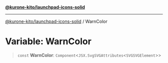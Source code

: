 [**@kurone-kito/launchpad-icons-solid**](../README.md)

***

[@kurone-kito/launchpad-icons-solid](../globals.md) / WarnColor

# Variable: WarnColor

> `const` **WarnColor**: `Component`\<`JSX.SvgSVGAttributes`\<`SVGSVGElement`\>\>
